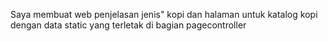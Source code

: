 Saya membuat web penjelasan jenis" kopi dan halaman untuk katalog kopi
dengan data static yang terletak di bagian pagecontroller
